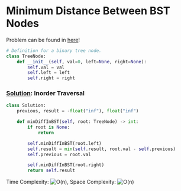 # Minimum Distance Between BST Nodes

Problem can be found in [here](https://leetcode.com/problems/minimum-distance-between-bst-nodes/)!

```python
# Definition for a binary tree node.
class TreeNode:
    def __init__(self, val=0, left=None, right=None):
        self.val = val
        self.left = left
        self.right = right
```

### [Solution](/Binary%20Search%20Tree/783-MinimumDistanceBetweenBSTNodes/solution.py): Inorder Traversal

```python
class Solution:
    previous, result = -float("inf"), float("inf")

    def minDiffInBST(self, root: TreeNode) -> int:
        if root is None:
            return

        self.minDiffInBST(root.left)
        self.result = min(self.result, root.val - self.previous)
        self.previous = root.val

        self.minDiffInBST(root.right)
        return self.result
```

Time Complexity: ![O(n)](<https://latex.codecogs.com/svg.image?\inline&space;O(n)>), Space Complexity: ![O(n)](<https://latex.codecogs.com/svg.image?\inline&space;O(n)>)

